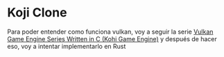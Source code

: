 # Koji Clone
Para poder entender como funciona vulkan, voy a seguir la serie [Vulkan Game Engine Series Written in C (Kohi Game Engine)](https://www.youtube.com/playlist?list=PLv8Ddw9K0JPg1BEO-RS-0MYs423cvLVtj) y después de hacer eso, voy a intentar implementarlo en Rust
